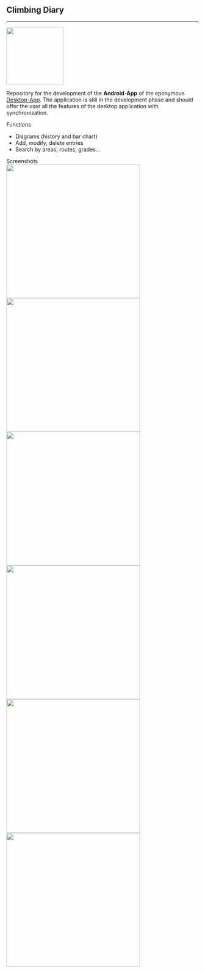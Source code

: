 
## Climbing Diary

___

<div class="container">
<img class="rounded-t-lg p-5" src="/img/monitor/logo.svg" loading="lazy" width="150" />

Repository for the development of the **Android-App** of the eponymous
<a class="active-link" href="https://github.com/LorenMucha/Climbing-Diary" target="_blank">
Desktop-App</a>.
The application is still in the development phase and should offer the user all the features of the desktop application 
with synchronization.

<div class="mt-3 font-bold">Functions</div>
<ul class="list-disc">
<li>Diagrams (history and bar chart)</li>
<li>Add, modify, delete entries</li>
<li>Search by areas, routes, grades...</li>
</ul>

</div>

<div class="mt-3 font-bold">Screenshots</div>
<div class="container grid grid-cols-3 gap-2 mx-auto">
    <img class="rounded-t-lg p-3" src="/img/climbing_diary/barchart.png" width="350" />
    <img class="rounded-t-lg p-3" src="/img/climbing_diary/tabelle.png" width="350" />
    <img class="rounded-t-lg p-3" src="/img/climbing_diary/linechart.png" width="350" />
    <img class="rounded-t-lg p-3" src="/img/climbing_diary/routen.png" width="350" />
    <img class="rounded-t-lg p-3" src="/img/climbing_diary/projects.png" width="350" />
    <img class="rounded-t-lg p-3" src="/img/climbing_diary/filter.png" width="350" />
</div>
